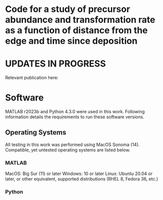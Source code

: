 # Code for a study of precursor abundance and transformation rate as a function of distance from the edge and time since deposition

# UPDATES IN PROGRESS
Relevant publication here: 
# Software
MATLAB r2023b and Python 4.3.0 were used in this work. Following information details the requirements to run these software versions.
## Operating Systems
All testing in this work was performed using MacOS Sonoma (14). Compatible, yet untested operating systems are listed below.
### MATLAB
MacOS: Big Sur (11) or later
Windows: 10 or later
Linux: Ubuntu 20.04 or later, or other equivalent, supported distributions (RHEL 8, Fedora 36, etc.)
### Python
